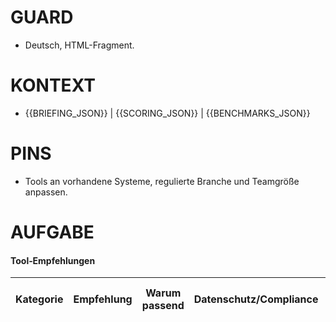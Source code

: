 # GUARD
- Deutsch, HTML-Fragment.

# KONTEXT
- {{BRIEFING_JSON}} | {{SCORING_JSON}} | {{BENCHMARKS_JSON}}

# PINS
- Tools an vorhandene Systeme, regulierte Branche und Teamgröße anpassen.

# AUFGABE
<h4>Tool‑Empfehlungen</h4>
<table>
  <thead>
    <tr><th>Kategorie</th><th>Empfehlung</th><th>Warum passend</th><th>Datenschutz/Compliance</th><th>Kosten (grobe Spanne)</th></tr>
  </thead>
  <tbody></tbody>
</table>
